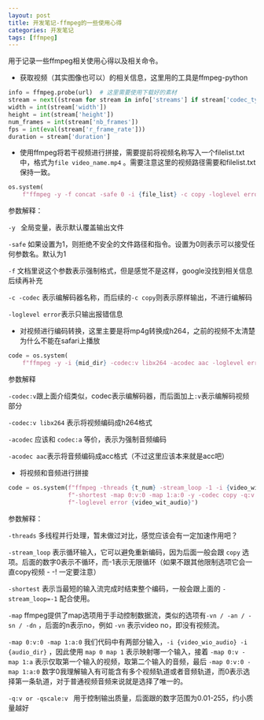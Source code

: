 ```yaml
---
layout: post
title: 开发笔记-ffmpeg的一些使用心得
categories: 开发笔记
tags: [ffmpeg]
---
```

用于记录一些ffmpeg相关使用心得以及相关命令。

- 获取视频（其实图像也可以）的相关信息，这里用的工具是ffmpeg-python

```python
info = ffmpeg.probe(url)  # 这里需要使用下载好的素材
stream = next((stream for stream in info['streams'] if stream['codec_type'] == 'video'), None)
width = int(stream['width'])
height = int(stream['height'])
num_frames = int(stream['nb_frames'])
fps = int(eval(stream['r_frame_rate']))
duration = stream['duration']
```

- 使用ffmpeg将若干视频进行拼接，需要提前将视频名称写入一个filelist.txt中，格式为```file video_name.mp4``` 。需要注意这里的视频路径需要和filelist.txt保持一致。

```python
os.system(
    f"ffmpeg -y -f concat -safe 0 -i {file_list} -c copy -loglevel error {mid_dir}")
```

参数解释：

```-y ``` 全局变量，表示默认覆盖输出文件

```-safe``` 如果设置为1，则拒绝不安全的文件路径和指令。设置为0则表示可以接受任何参数名。默认为1

```-f``` 文档里说这个参数表示强制格式，但是感觉不是这样，google没找到相关信息后续再补充

```-c -codec``` 表示编解码器名称，而后续的```-c copy```则表示原样输出，不进行编解码

```-loglevel error```表示只输出报错信息

- 对视频进行编码转换，这里主要是将mp4g转换成h264，之前的视频不太清楚为什么不能在safari上播放

```python
code = os.system(
    f"ffmpeg -y -i {mid_dir} -codec:v libx264 -acodec aac -loglevel error {os.path.join('static', out_name)}")
```

参数解释

```-codec:v```跟上面介绍类似，codec表示编解码器，而后面加上```:v```表示编解码视频部分

```-codec:v libx264``` 表示将视频编码成h264格式

```-acodec``` 应该和 ```codec:a``` 等价，表示为强制音频编码

```-acodec aac```表示将音频编码成acc格式（不过这里应该本来就是acc吧）

- 将视频和音频进行拼接

```python
code = os.system(f"ffmpeg -threads {t_num} -stream_loop -1 -i {video_wio_audio} -i {audio_dir} "
                 f"-shortest -map 0:v:0 -map 1:a:0 -y -codec copy -q:v 1 "
                 f"-loglevel error {video_wit_audio}")
```

参数解释：

```-threads``` 多线程并行处理，暂未做过对比，感觉应该会有一定加速作用吧？

```-stream_loop``` 表示循环输入，它可以避免重新编码，因为后面一般会跟 ```copy``` 选项。后面的数字0表示不循环，而-1表示无限循环（如果不跟其他限制选项它会一直copy视频 - -! 一定要注意）

```-shortest``` 表示当最短的输入流完成时结束整个编码，一般会跟上面的 ```-stream_loop=-1``` 配合使用。

```-map``` ffmpeg提供了map选项用于手动控制数据流，类似的选项有```-vn / -an / -sn / -dn``` ，后面的n表示no，例如 ```-vn``` 表示video no，即没有视频流。

```-map 0:v:0 -map 1:a:0``` 我们代码中有两部分输入，```-i {video_wio_audio} -i {audio_dir}``` ，因此使用 ```map 0 map 1``` 表示映射哪一个输入，接着 ```-map 0:v -map 1:a``` 表示仅取第一个输入的视频，取第二个输入的音频，最后 ```-map 0:v:0 -map 1:a:0``` 数字0我理解输入有可能含有多个视频轨道或者音频轨道，而0表示选择第一条轨道，对于普通视频音频来说就是选择了唯一的。

```-q:v or -qscale:v ``` 用于控制输出质量，后面跟的数字范围为0.01-255，约小质量越好